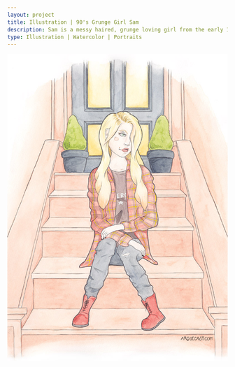 ```yaml
---
layout: project
title: Illustration | 90's Grunge Girl Sam
description: Sam is a messy haired, grunge loving girl from the early 1990s. She loves few things more than her trusty plaid flannel shirt, her Smashing Pumpkins 'Zero' t-shirt, and a pair of DMs. You can often find her sitting on a Brooklyn brownstone listening to some of her favourite Seattle-based bands.
type: Illustration | Watercolor | Portraits
---
```


![A portrait illustration of Sam, a 90's girl, sitting on the steps of a New York brownstone](/assets/folio/portraits/portrait-illustration-sam.jpg "An illustration of Sam, a 90's girl, sitting on the steps of a New York brownstone")
